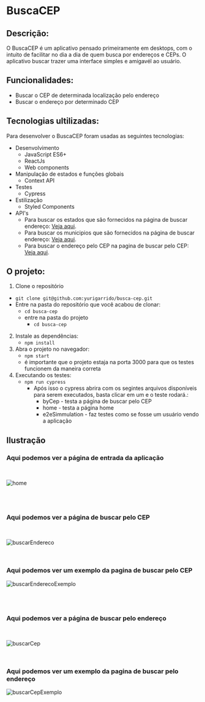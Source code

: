 # BuscaCEP

## Descrição:

  O BuscaCEP é um aplicativo pensado primeiramente em desktops, com o intuito de facilitar no dia a dia de quem busca por endereços e CEPs. O aplicativo buscar trazer uma interface simples e amigavél ao usuário.
  
## Funcionalidades:
   * Buscar o CEP de determinada localização pelo endereço
   * Buscar o endereço por determinado CEP
  
## Tecnologias ultilizadas:
  Para desenvolver o BuscaCEP foram usadas as seguintes tecnologias:
  <br/>
  
  * Desenvolvimento
    * JavaScript ES6+
    * ReactJs
    * Web components
  * Manipulação de estados e funções globais
    * Context API
  * Testes
    * Cypress
  * Estilização
    * Styled Components
  * API's
    * Para buscar os estados que são fornecidos na página de buscar endereço:
     [Veja aqui](https://servicodados.ibge.gov.br/api/v1/localidades/estados).
    * Para buscar os municipios que são fornecidos na página de buscar endereço:
     [Veja aqui](https://servicodados.ibge.gov.br/api/v1/localidades/estados/SP/distritos).
    * Para buscar o endereço pelo CEP na pagina de buscar pelo CEP:
     [Veja aqui](https://viacep.com.br/ws/${sigla}/${nomeCidade}/${log}/json/).
     
 ## O projeto:
 1. Clone o repositório
  * `git clone git@github.com:yurigarrido/busca-cep.git`
  * Entre na pasta do repositório que você acabou de clonar:
    * `cd busca-cep`
    * entre na pasta do projeto
      * `cd busca-cep`

2. Instale as dependências:
    * `npm install`
3. Abra o projeto no navegador:
    * `npm start`
    * é importante que o projeto estaja na porta 3000 para que os testes funcionem da maneira correta
4. Executando os testes:
    * `npm run cypress`
      * Após isso o cypress abrira com os segintes arquivos disponíveis para serem executados, basta clicar em um e o teste rodará.:
         * byCep - testa a página de buscar pelo CEP 
         * home - testa a página home
         * e2eSimmulation - faz testes como se fosse um usuário vendo a aplicação   

## Ilustração
### Aqui podemos ver a página de entrada da aplicação
<br />

![home](https://user-images.githubusercontent.com/81384601/145679276-76fd016b-181b-43ea-8d05-17aba9e5bedf.png)

<br />
<br />

### Aqui podemos ver a página de buscar pelo CEP
<br />

![buscarEndereco](https://user-images.githubusercontent.com/81384601/145679334-3de8ef85-5c55-4632-8251-d048578fb319.png)

<br />

### Aqui podemos ver um exemplo da pagina de buscar pelo CEP

![buscarEnderecoExemplo](https://user-images.githubusercontent.com/81384601/145679382-4b5e032f-f5bb-47a4-a114-42a3ea46f41c.png)

<br />
<br />

### Aqui podemos ver a página de buscar pelo endereço
<br />

![buscarCep](https://user-images.githubusercontent.com/81384601/145679421-ac2fa677-8501-40ed-aadb-3d1783e81df3.png)


<br />

### Aqui podemos ver um exemplo da pagina de buscar pelo endereço

![buscarCepExemplo](https://user-images.githubusercontent.com/81384601/145679430-502c5b79-040e-455b-a3b1-156a54b32782.png)
